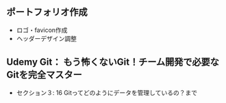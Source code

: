 ## ポートフォリオ作成
- ロゴ・favicon作成  
- ヘッダーデザイン調整

## Udemy Git： もう怖くないGit！チーム開発で必要なGitを完全マスター
- セクション３: 16 Gitってどのようにデータを管理しているの？まで
